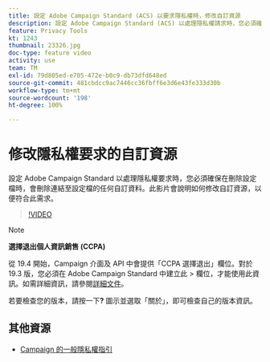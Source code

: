 ```yaml
---
title: 設定 Adobe Campaign Standard (ACS) 以要求隱私權時，修改自訂資源
description: 設定 Adobe Campaign Standard (ACS) 以處理隱私權請求時，您必須確保在刪除設定檔時，會刪除連結至設定檔的任何自訂資料。此影片會說明如何修改自訂資源，以便符合此需求。
feature: Privacy Tools
kt: 1243
thumbnail: 23326.jpg
doc-type: feature video
activity: use
team: TM
exl-id: 79d805ed-e705-472e-b0c9-db73dfd648ed
source-git-commit: 481cbdcc9ac7446cc36fbff6e3d6e43fe333d30b
workflow-type: tm+mt
source-wordcount: '198'
ht-degree: 100%

---
```


# 修改隱私權要求的自訂資源

設定 Adobe Campaign Standard 以處理隱私權要求時，您必須確保在刪除設定檔時，會刪除連結至設定檔的任何自訂資料。此影片會說明如何修改自訂資源，以便符合此需求。

>[!VIDEO](https://video.tv.adobe.com/v/23326?quality=12)

>[!NOTE]
>
>**選擇退出個人資訊銷售 (CCPA)**
>
>從 19.4 開始，Campaign 介面及 API 中會提供「CCPA 選擇退出」欄位。對於 19.3 版，您必須在 Adobe Campaign Standard 中建立此 > 欄位，才能使用此資訊。如需詳細資訊，請參閱[詳細文件](https://experienceleague.adobe.com/docs/campaign-standard/using/getting-started/privacy/privacy-requests.html?lang=zh-Hant#privacy-requests)。
>
> 若要檢查您的版本，請按一下&#x200B;**?** 圖示並選取「關於」，即可檢查自己的版本資訊。

## 其他資源

* [Campaign 的一般隱私權指引](https://experienceleague.adobe.com/docs/campaign-classic/using/getting-started/privacy/privacy-management.html?lang=zh-Hant)
